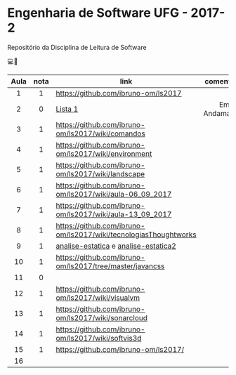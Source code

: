 # Engenharia de Software UFG - 2017-2

Repositório da Disciplina de Leitura de Software

 :computer::eyes:


| Aula  | nota | link | comentário  |
|:-:|:-:|---|:-:|
| 1  | 1  | https://github.com/ibruno-om/ls2017  |   |
| 2  | 0  | [Lista 1](https://github.com/ibruno-om/ls2017/blob/master/docs/Lista%201.odt)  | Em Andamaneto  |
| 3  | 1  | https://github.com/ibruno-om/ls2017/wiki/comandos  |   |
| 4  | 1  | https://github.com/ibruno-om/ls2017/wiki/environment  |   |
| 5  | 1  | https://github.com/ibruno-om/ls2017/wiki/landscape  |   |
| 6  | 1  | https://github.com/ibruno-om/ls2017/wiki/aula-06_09_2017  |   |
| 7  | 1  | https://github.com/ibruno-om/ls2017/wiki/aula-13_09_2017  |   |
| 8  | 1  | https://github.com/ibruno-om/ls2017/wiki/tecnologiasThoughtworks  |   |
| 9  | 1  | [analise-estatica](https://github.com/ibruno-om/ls2017/tree/master/analise-estatica) e [analise-estatica2](https://github.com/ibruno-om/ls2017/tree/master/analise-estatica2)  |   |
| 10  | 1  | https://github.com/ibruno-om/ls2017/tree/master/javancss  |   |
| 11  | 0  |   |   |
| 12  | 1  | https://github.com/ibruno-om/ls2017/wiki/visualvm  |   |
| 13  | 1  | https://github.com/ibruno-om/ls2017/wiki/sonarcloud  |   |
| 14  | 1  | https://github.com/ibruno-om/ls2017/wiki/softvis3d  |   |
| 15  | 1  | https://github.com/ibruno-om/ls2017/  |   |
| 16  |   |   |   |
